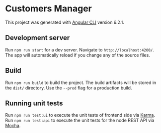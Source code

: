 # Customers Manager

This project was generated with [Angular CLI](https://github.com/angular/angular-cli) version 6.2.1.

## Development server

Run `npm run start` for a dev server. Navigate to `http://localhost:4200/`. The app will automatically reload if you change any of the source files.

## Build

Run `npm run build` to build the project. The build artifacts will be stored in the `dist/` directory. Use the `--prod` flag for a production build.

## Running unit tests

Run `npm run test:ui` to execute the unit tests of frontend side via [Karma](https://karma-runner.github.io).
Run `npm run test:api` to execute the unit tests for the node REST API via [Mocha](https://mochajs.org).


